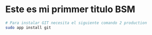 # Este es mi primmer titulo BSM
```bash
# Para instalar GIT necesita el siguiente comando 2 production
sudo app install git
```